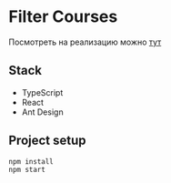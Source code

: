 # Filter Courses

Посмотреть на реализацию можно [тут](https://os1pov.github.io/filter-courses/)

## Stack

* TypeScript
* React
* Ant Design

## Project setup

```javascript
npm install
npm start
```